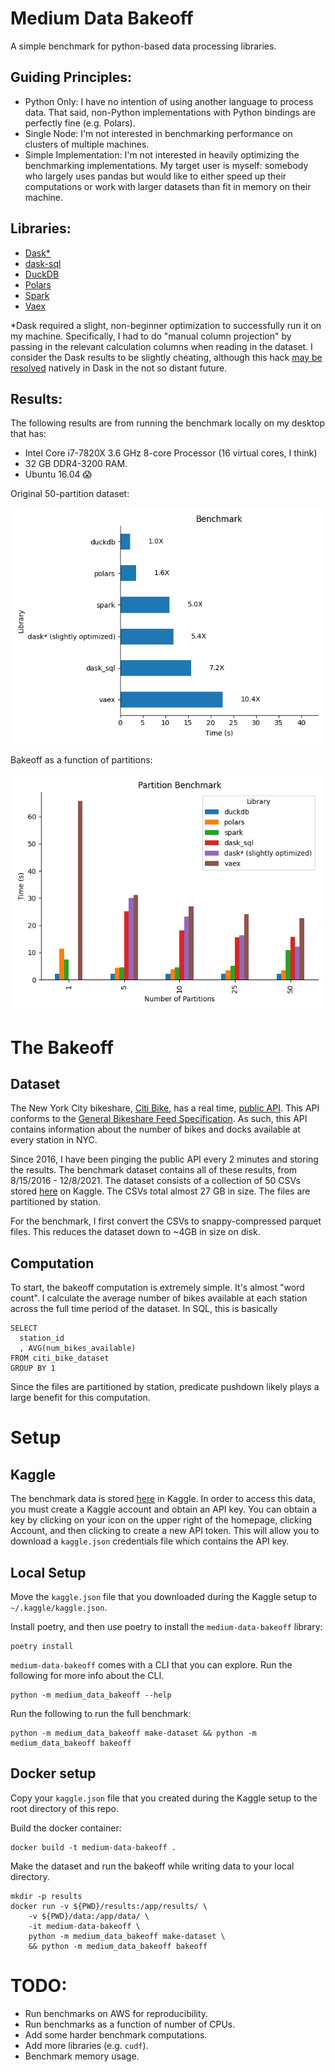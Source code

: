 # Medium Data Bakeoff

A simple benchmark for python-based data processing libraries.

## Guiding Principles:

- Python Only: I have no intention of using another language to process data. That said, non-Python implementations with Python bindings are perfectly fine (e.g. Polars).
- Single Node: I'm not interested in benchmarking performance on clusters of multiple machines.
- Simple Implementation: I'm not interested in heavily optimizing the benchmarking implementations. My target user is myself: somebody who largely uses pandas but would like to either speed up their computations or work with larger datasets than fit in memory on their machine.


## Libraries:

- [Dask*](https://www.dask.org/)
- [dask-sql](https://dask-sql.readthedocs.io/en/latest/)
- [DuckDB](https://duckdb.org/)
- [Polars](https://www.pola.rs/)
- [Spark](https://spark.apache.org/docs/latest/api/python/)
- [Vaex](https://vaex.io/)

\*Dask required a slight, non-beginner optimization to successfully run it on my machine. Specifically, I had to do "manual column projection" by passing in the relevant calculation columns when reading in the dataset. I consider the Dask results to be slightly cheating, although this hack [may be resolved](https://github.com/dask/dask/issues/7933) natively in Dask in the not so distant future.


## Results:

The following results are from running the benchmark locally on my desktop that has:
- Intel Core i7-7820X 3.6 GHz 8-core Processor (16 virtual cores, I think)
- 32 GB DDR4-3200 RAM.
- Ubuntu 16.04 😱

Original 50-partition dataset:

![assets/benchmark_50.png](assets/benchmark_50.png)

Bakeoff as a function of partitions:

![assets/partition_benchmark.png](assets/partition_benchmark.png)

# The Bakeoff

## Dataset

The New York City bikeshare, [Citi Bike](https://citibikenyc.com/homepage), has a real time, [public API](https://ride.citibikenyc.com/system-data). This API conforms to the [General Bikeshare Feed Specification](https://github.com/NABSA/gbfs/blob/master/gbfs.md). As such, this API contains information about the number of bikes and docks available at every station in NYC.

Since 2016, I have been pinging the public API every 2 minutes and storing the results. The benchmark dataset contains all of these results, from 8/15/2016 - 12/8/2021. The dataset consists of a collection of 50 CSVs stored [here](https://www.kaggle.com/datasets/rosenthal/citi-bike-stations) on Kaggle. The CSVs total almost 27 GB in size. The files are partitioned by station.

For the benchmark, I first convert the CSVs to snappy-compressed parquet files. This reduces the dataset down to ~4GB in size on disk.

## Computation

To start, the bakeoff computation is extremely simple. It's almost "word count". I calculate the average number of bikes available at each station across the full time period of the dataset. In SQL, this is basically

```mysql
SELECT
  station_id
  , AVG(num_bikes_available)
FROM citi_bike_dataset
GROUP BY 1
```

Since the files are partitioned by station, predicate pushdown likely plays a large benefit for this computation.

# Setup

## Kaggle

The benchmark data is stored [here](https://www.kaggle.com/datasets/rosenthal/citi-bike-stations) in Kaggle. In order to access this data, you must create a Kaggle account and obtain an API key. You can obtain a key by clicking on your icon on the upper right of the homepage, clicking Account, and then clicking to create a new API token. This will allow you to download a `kaggle.json` credentials file which contains the API key.

## Local Setup

Move the `kaggle.json` file that you downloaded during the Kaggle setup to `~/.kaggle/kaggle.json`.

Install poetry, and then use poetry to install the `medium-data-bakeoff` library:

```commandline
poetry install
```

`medium-data-bakeoff` comes with a CLI that you can explore. Run the following for more info about the CLI.

```commandline
python -m medium_data_bakeoff --help
```

Run the following to run the full benchmark:

```commandline
python -m medium_data_bakeoff make-dataset && python -m medium_data_bakeoff bakeoff
```

## Docker setup

Copy your `kaggle.json` file that you created during the Kaggle setup to the root directory of this repo.

Build the docker container:

```commandline
docker build -t medium-data-bakeoff .
```

Make the dataset and run the bakeoff while writing data to your local directory.

```commandline
mkdir -p results
docker run -v ${PWD}/results:/app/results/ \
    -v ${PWD}/data:/app/data/ \
    -it medium-data-bakeoff \
    python -m medium_data_bakeoff make-dataset \
    && python -m medium_data_bakeoff bakeoff
```


# TODO:

- Run benchmarks on AWS for reproducibility.
- Run benchmarks as a function of number of CPUs.
- Add some harder benchmark computations.
- Add more libraries (e.g. `cudf`).
- Benchmark memory usage.
